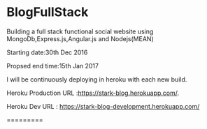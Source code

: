 # BlogFullStack
Building a full stack functional social website using MongoDb,Express.js,Angular.js and Nodejs(MEAN)

Starting date:30th Dec 2016

Propsed end time:15th Jan 2017

I will be continuously deploying in heroku with each new build.

Heroku Production URL :https://stark-blog.herokuapp.com/.


Heroku Dev URL : https://stark-blog-development.herokuapp.com/

=========

